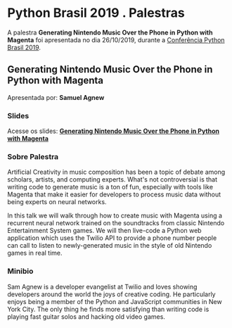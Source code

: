 # Python Brasil 2019 . Palestras


A palestra **Generating Nintendo Music Over the Phone in Python with Magenta** foi apresentada no dia 26/10/2019, durante a [Conferência Python Brasil 2019](http://2019.pythonbrasil.org.br).


## Generating Nintendo Music Over the Phone in Python with Magenta
Apresentada por: **Samuel Agnew**

### Slides
Acesse os slides: **[Generating Nintendo Music Over the Phone in Python with Magenta](./)**


### Sobre Palestra
Artificial Creativity in music composition has been a topic of debate among scholars, artists, and computing experts. What's not controversial is that writing code to generate music is a ton of fun, especially with tools like Magenta that make it easier for developers to process music data without being experts on neural networks.

In this talk we will walk through how to create music with Magenta using a recurrent neural network trained on the soundtracks from classic Nintendo Entertainment System games. We will then live-code a Python web application which uses the Twilio API to provide a phone number people can call to listen to newly-generated music in the style of old Nintendo games in real time.



### Minibio
Sam Agnew is a developer evangelist at Twilio and loves showing developers around the world the joys of creative coding. He particularly enjoys being a member of the Python and JavaScript communities in New York City. The only thing he finds more satisfying than writing code is playing fast guitar solos and hacking old video games.


